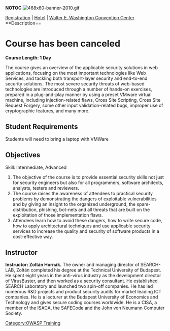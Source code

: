 __NOTOC__ ![468x60-banner-2010.gif](468x60-banner-2010.gif
"468x60-banner-2010.gif")

[Registration](https://guest.cvent.com/EVENTS/Register/IdentityConfirmation.aspx?e=d52c6f5f-d568-4e16-b8e0-b5e2bf87ab3a)
|
[Hotel](https://resweb.passkey.com/Resweb.do?mode=welcome_gi_new&groupID=2766908)
| [Walter E. Washington Convention
Center](http://www.dcconvention.com/)
\==Description==

# Course has been canceled

**Course Length: 1 Day**

The course gives an overview of the applicable security solutions in web
applications, focusing on the most important technologies like Web
Services, and tackling both transport-layer security and end-to-end
security solutions. The most severe security threats of web-based
technologies are introduced through a number of hands-on exercises,
prepared in a plug-and-play manner by using a preset VMware virtual
machine, including injection-related flaws, Cross Site Scripting, Cross
Site Request Forgery, some other input validation-related bugs, improper
use of cryptographic features, and many more.

## Student Requirements

Students will need to bring a laptop with VMWare

## Objectives

Skill: Intermediate, Advanced

1.  The objective of the course is to provide essential security skills
    not just for security engineers but also for all programmers,
    software architects, analysts, testers and reviewers.
2.  The course raises the awareness of attendees to practical security
    problems by demonstrating the dangers of exploitable vulnerabilities
    and by giving an insight to the organized underground, the
    spam-distribution, phishing, bot-nets and all threats that are built
    on the exploitation of those implementation flaws.
3.  Attendees learn how to avoid these dangers, how to write secure
    code, how to apply architectural techniques and use applicable
    security services to increase the quality and security of software
    products in a cost-effective way.

## Instructor

**Instructor: Zoltán Hornák.** The owner and managing director of
SEARCH-LAB, Zoltán completed his degree at the Technical University of
Budapest. He spent eight years in the anti-virus industry as the
development director of VirusBuster, and then worked as a security
consultant. He established SEARCH Laboratory and launched two spin-off
companies. He has led numerous R\&D projects and product security audits
for market leading ICT companies. He is a lecturer at the Budapest
University of Economics and Technology and gives secure coding courses
worldwide. He is a CISA, a member of the ISACA, the SAFECode and the
John von Neumann Computer Society.

[Category:OWASP Training](Category:OWASP_Training "wikilink")